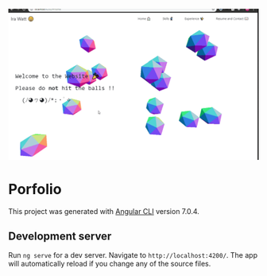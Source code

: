 
<p align="center">
  <img src="https://raw.githubusercontent.com/wisespira/Website/master/its%20the%20giff.gif">
</p>


# Porfolio

This project was generated with [Angular CLI](https://github.com/angular/angular-cli) version 7.0.4.

## Development server

Run `ng serve` for a dev server. Navigate to `http://localhost:4200/`. The app will automatically reload if you change any of the source files.
